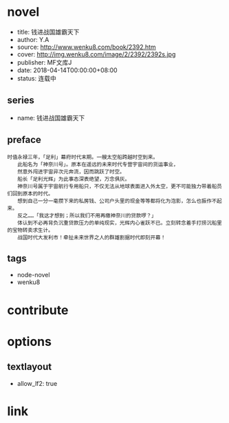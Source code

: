 # novel

- title: 钱进战国雄霸天下
- author: Y.A
- source: http://www.wenku8.com/book/2392.htm
- cover: http://img.wenku8.com/image/2/2392/2392s.jpg
- publisher: MF文库J
- date: 2018-04-14T00:00:00+08:00
- status: 连载中

## series

- name: 钱进战国雄霸天下

## preface


```
时值永禄三年，「足利」幕府时代末期。一艘太空船跨越时空到来。
　　此船名为「神奈川号」。原本在遥远的未来时代专营宇宙间的货运事业，
　　然意外闯进宇宙异次元奔流，因而跳跃了时空。
　　船长「足利光辉」为此事态深表绝望，万念俱灰。
　　神奈川号属于宇宙航行专用船只，不仅无法从地球表面进入外太空，更不可能独力带着船员们回到原本的时代。
　　想到自己一分一毫攒下来的私房钱、公司户头里的现金等等都将化为泡影，怎么也振作不起来。
　　反之……「我这才想到；所以我们不用再缴神奈川的贷款啰？」
　　体认到不必再背负沉重贷款压力的单纯现实，光辉内心雀跃不已。立刻转念着手打捞沉船里的宝物转卖求生计。
　　战国时代大发利市！牵扯未来世界之人的群雄割据时代即刻开幕！
```

## tags

- node-novel
- wenku8

# contribute


# options

## textlayout

- allow_lf2: true

# link


